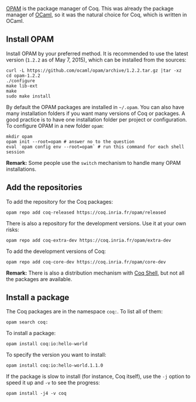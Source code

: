 [OPAM](http://opam.ocamlpro.com/) is the package manager of Coq. This was already the package manager of [OCaml](https://ocaml.org/), so it was the natural choice for Coq, which is written in OCaml.

## Install OPAM
Install OPAM by your preferred method. It is recommended to use the latest version (`1.2.2` as of May 7, 2015), which can be installed from the sources:

    curl -L https://github.com/ocaml/opam/archive/1.2.2.tar.gz |tar -xz
    cd opam-1.2.2
    ./configure
    make lib-ext
    make
    sudo make install

By default the OPAM packages are installed in `~/.opam`. You can also have many installation folders if you want many versions of Coq or packages. A good practice is to have one installation folder per project or configuration. To configure OPAM in a new folder `opam`:

    mkdir opam
    opam init --root=opam # answer no to the question
    eval `opam config env --root=opam` # run this command for each shell session

**Remark:** Some people use the `switch` mechanism to handle many OPAM installations.

## Add the repositories
To add the repository for the Coq packages:

    opam repo add coq-released https://coq.inria.fr/opam/released

There is also a repository for the development versions. Use it at your own risks:

    opam repo add coq-extra-dev https://coq.inria.fr/opam/extra-dev

To add the development versions of Coq:

    opam repo add coq-core-dev https://coq.inria.fr/opam/core-dev

**Remark:** There is also a distribution mechanism with [Coq Shell](https://github.com/coq/opam-coq-shell), but not all the packages are available.

## Install a package
The Coq packages are in the namespace `coq:`. To list all of them:

    opam search coq:

To install a package:

    opam install coq:io:hello-world

To specify the version you want to install:

    opam install coq:io:hello-world.1.1.0

If the package is slow to install (for instance, Coq itself), use the `-j` option to speed it up and `-v` to see the progress:

    opam install -j4 -v coq
